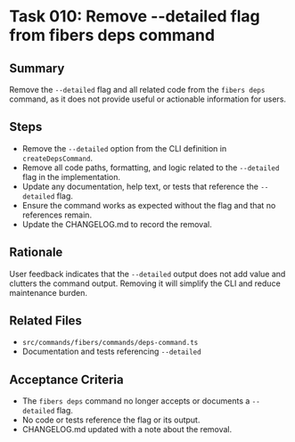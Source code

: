 # Task 010: Remove --detailed flag from fibers deps command

## Summary
Remove the `--detailed` flag and all related code from the `fibers deps` command, as it does not provide useful or actionable information for users.

## Steps
- Remove the `--detailed` option from the CLI definition in `createDepsCommand`.
- Remove all code paths, formatting, and logic related to the `--detailed` flag in the implementation.
- Update any documentation, help text, or tests that reference the `--detailed` flag.
- Ensure the command works as expected without the flag and that no references remain.
- Update the CHANGELOG.md to record the removal.

## Rationale
User feedback indicates that the `--detailed` output does not add value and clutters the command output. Removing it will simplify the CLI and reduce maintenance burden.

## Related Files
- `src/commands/fibers/commands/deps-command.ts`
- Documentation and tests referencing `--detailed`

## Acceptance Criteria
- The `fibers deps` command no longer accepts or documents a `--detailed` flag.
- No code or tests reference the flag or its output.
- CHANGELOG.md updated with a note about the removal. 
